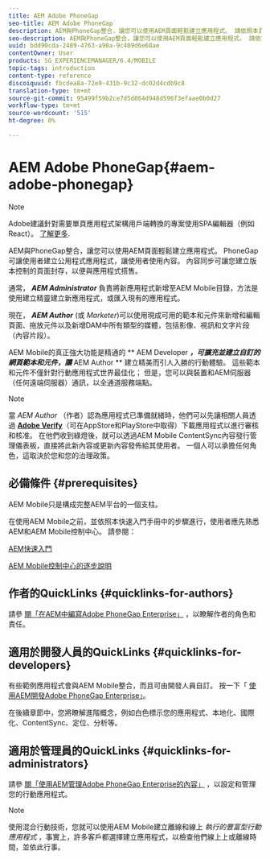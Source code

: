 ```yaml
---
title: AEM Adobe PhoneGap
seo-title: AEM Adobe PhoneGap
description: AEM與PhoneGap整合，讓您可以使用AEM頁面輕鬆建立應用程式。 請依照本頁開始使用Adobe PhoneGap Enterprise。
seo-description: AEM與PhoneGap整合，讓您可以使用AEM頁面輕鬆建立應用程式。 請依照本頁開始使用Adobe PhoneGap Enterprise。
uuid: bdd90cda-2489-4763-a90a-9c409d6e68ae
contentOwner: User
products: SG_EXPERIENCEMANAGER/6.4/MOBILE
topic-tags: introduction
content-type: reference
discoiquuid: fbcdea8a-72e9-431b-9c32-dc02d4cdb9c8
translation-type: tm+mt
source-git-commit: 95499f59b2ce7d5d864d948d596f3efaae0b0d27
workflow-type: tm+mt
source-wordcount: '515'
ht-degree: 0%

---
```



# AEM Adobe PhoneGap{#aem-adobe-phonegap}

>[!NOTE]
>
>Adobe建議針對需要單頁應用程式架構用戶端轉換的專案使用SPA編輯器（例如React）。 [了解更多](/help/sites-developing/spa-overview.md).

AEM與PhoneGap整合，讓您可以使用AEM頁面輕鬆建立應用程式。 PhoneGap可讓使用者建立公用程式應用程式，讓使用者使用內容。 內容同步可讓您建立版本控制的頁面封存，以便與應用程式搭售。

通常， ***AEM Administrator*** 負責將新應用程式新增至AEM Mobile目錄，方法是使用建立精靈建立新應用程式，或匯入現有的應用程式。

現在， ***AEM Author*** (或 *Marketer*)可以使用現成可用的範本和元件來新增和編輯頁面、拖放元件以及新增DAM中所有類型的媒體，包括影像、視訊和文字片段（內容片段）。

AEM Mobile的真正強大功能是精通的 ** AEM Developer ***，可擴充並建立自訂的網頁範本和元件，讓*** AEM Author ** 建立精美而引人入勝的行動體驗。 這些範本和元件不僅針對行動應用程式世界最佳化； 但是，您可以與裝置和AEM伺服器（任何遠端伺服器）通訊，以全通道服務端點。

>[!NOTE]
>
>當 *AEM Author* （作者）認為應用程式已準備就緒時，他們可以先讓相關人員透過 **[Adobe Verify](/help/mobile/phonegap-mobile-quickstart.md)**（可在AppStore和PlayStore中取得）下載應用程式以進行審核和核准。 在他們收到綠燈後，就可以透過AEM Mobile ContentSync內容發行管理儀表板，直接將此新內容或更新內容發佈給其使用者。 一個人可以承擔任何角色，這取決於您和您的治理政策。

## 必備條件 {#prerequisites}

AEM Mobile只是構成完整AEM平台的一個支柱。

在使用AEM Mobile之前，並依照本快速入門手冊中的步驟進行，使用者應先熟悉AEM和AEM Mobile控制中心。 請參閱：

[AEM快速入門](/help/sites-deploying/deploy.md)

[AEM Mobile控制中心的逐步說明](/help/mobile/phonegap-authoring-apps.md)

## 作者的QuickLinks {#quicklinks-for-authors}

請參 [閱「在AEM中編寫Adobe PhoneGap Enterprise」](/help/mobile/phonegap.md) ，以瞭解作者的角色和責任。

## 適用於開發人員的QuickLinks {#quicklinks-for-developers}

有些範例應用程式會與AEM Mobile整合，而且可由開發人員自訂。 按一下「 [使用AEM開發Adobe PhoneGap Enterprise」](/help/mobile/developing-in-phonegap.md)。

在後續章節中，您將瞭解進階概念，例如白色標示您的應用程式、本地化、國際化、ContentSync、定位、分析等。

## 適用於管理員的QuickLinks {#quicklinks-for-administrators}

請參 [閱「使用AEM管理Adobe PhoneGap Enterprise的內容」](/help/mobile/administer-phonegap.md) ，以設定和管理您的行動應用程式。

>[!NOTE]
>
>使用混合行動技術，您就可以使用AEM Mobile建立離線和線上 *執行的豐富型行動應用程式* ，事實上，許多客戶都選擇建立應用程式，以檢查他們線上上或離線時間，並依此行事。
